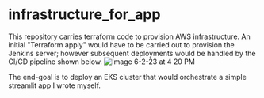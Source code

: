 # infrastructure_for_app
This repository carries terraform code to provision AWS infrastructure. An initial "Terraform apply" would have to be carried out to provision the Jenkins server; however subsequent deployments would be handled by the CI/CD pipeline shown below.
![Image 6-2-23 at 4 20 PM](https://github.com/Acerock1/infrastructure_for_app/assets/105067655/c5fd61f4-5a11-4d43-b6f5-507562b0b48c)


The end-goal is to deploy an EKS cluster that would orchestrate a simple streamlit app I wrote myself.

